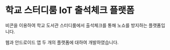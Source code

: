 # 학교 스터디룸 IoT 출석체크 플랫폼

비콘을 이용하여 학교 도서관 스터디룸에서 출석체크를 통해 노쇼를 방지하는 플랫폼입니다.



웹과 안드로이드 앱 두 개의 플랫폼에 대하여 개발하였습니다.
